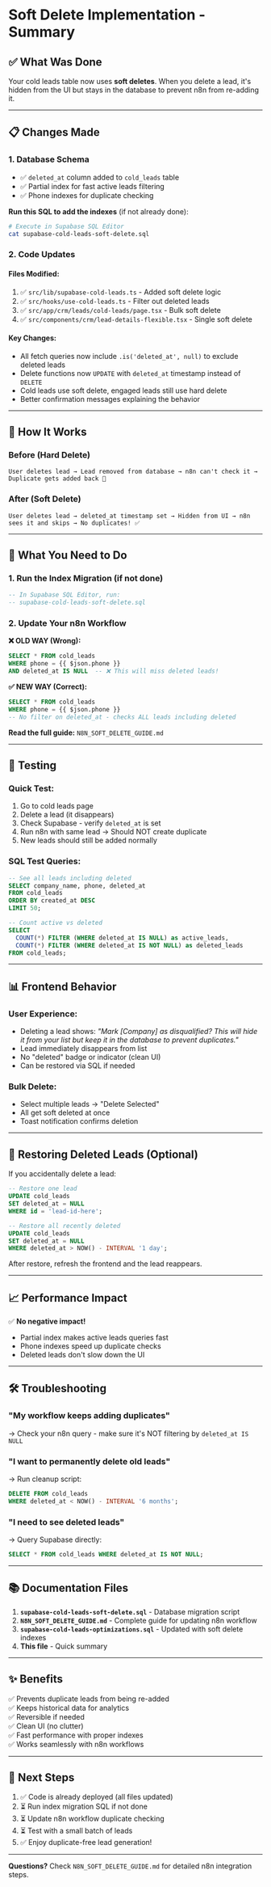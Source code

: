 # Soft Delete Implementation - Summary

## ✅ What Was Done

Your cold leads table now uses **soft deletes**. When you delete a lead, it's hidden from the UI but stays in the database to prevent n8n from re-adding it.

---

## 📋 Changes Made

### 1. Database Schema
- ✅ `deleted_at` column added to `cold_leads` table
- ✅ Partial index for fast active leads filtering
- ✅ Phone indexes for duplicate checking

**Run this SQL to add the indexes** (if not already done):
```bash
# Execute in Supabase SQL Editor
cat supabase-cold-leads-soft-delete.sql
```

### 2. Code Updates

#### Files Modified:
1. ✅ `src/lib/supabase-cold-leads.ts` - Added soft delete logic
2. ✅ `src/hooks/use-cold-leads.ts` - Filter out deleted leads
3. ✅ `src/app/crm/leads/cold-leads/page.tsx` - Bulk soft delete
4. ✅ `src/components/crm/lead-details-flexible.tsx` - Single soft delete

#### Key Changes:
- All fetch queries now include `.is('deleted_at', null)` to exclude deleted leads
- Delete functions now `UPDATE` with `deleted_at` timestamp instead of `DELETE`
- Cold leads use soft delete, engaged leads still use hard delete
- Better confirmation messages explaining the behavior

---

## 🚀 How It Works

### Before (Hard Delete)
```
User deletes lead → Lead removed from database → n8n can't check it → Duplicate gets added back 😤
```

### After (Soft Delete)
```
User deletes lead → deleted_at timestamp set → Hidden from UI → n8n sees it and skips → No duplicates! ✅
```

---

## 🔧 What You Need to Do

### 1. Run the Index Migration (if not done)
```sql
-- In Supabase SQL Editor, run:
-- supabase-cold-leads-soft-delete.sql
```

### 2. Update Your n8n Workflow

**❌ OLD WAY (Wrong):**
```sql
SELECT * FROM cold_leads 
WHERE phone = {{ $json.phone }}
AND deleted_at IS NULL  -- ❌ This will miss deleted leads!
```

**✅ NEW WAY (Correct):**
```sql
SELECT * FROM cold_leads 
WHERE phone = {{ $json.phone }}
-- No filter on deleted_at - checks ALL leads including deleted
```

**Read the full guide:** `N8N_SOFT_DELETE_GUIDE.md`

---

## 🧪 Testing

### Quick Test:
1. Go to cold leads page
2. Delete a lead (it disappears)
3. Check Supabase - verify `deleted_at` is set
4. Run n8n with same lead → Should NOT create duplicate
5. New leads should still be added normally

### SQL Test Queries:
```sql
-- See all leads including deleted
SELECT company_name, phone, deleted_at 
FROM cold_leads 
ORDER BY created_at DESC
LIMIT 50;

-- Count active vs deleted
SELECT 
  COUNT(*) FILTER (WHERE deleted_at IS NULL) as active_leads,
  COUNT(*) FILTER (WHERE deleted_at IS NOT NULL) as deleted_leads
FROM cold_leads;
```

---

## 📊 Frontend Behavior

### User Experience:
- Deleting a lead shows: *"Mark [Company] as disqualified? This will hide it from your list but keep it in the database to prevent duplicates."*
- Lead immediately disappears from list
- No "deleted" badge or indicator (clean UI)
- Can be restored via SQL if needed

### Bulk Delete:
- Select multiple leads → "Delete Selected"
- All get soft deleted at once
- Toast notification confirms deletion

---

## 🔄 Restoring Deleted Leads (Optional)

If you accidentally delete a lead:

```sql
-- Restore one lead
UPDATE cold_leads 
SET deleted_at = NULL 
WHERE id = 'lead-id-here';

-- Restore all recently deleted
UPDATE cold_leads 
SET deleted_at = NULL 
WHERE deleted_at > NOW() - INTERVAL '1 day';
```

After restore, refresh the frontend and the lead reappears.

---

## 📈 Performance Impact

✅ **No negative impact!**
- Partial index makes active leads queries fast
- Phone indexes speed up duplicate checks
- Deleted leads don't slow down the UI

---

## 🛠️ Troubleshooting

### "My workflow keeps adding duplicates"
→ Check your n8n query - make sure it's NOT filtering by `deleted_at IS NULL`

### "I want to permanently delete old leads"
→ Run cleanup script:
```sql
DELETE FROM cold_leads 
WHERE deleted_at < NOW() - INTERVAL '6 months';
```

### "I need to see deleted leads"
→ Query Supabase directly:
```sql
SELECT * FROM cold_leads WHERE deleted_at IS NOT NULL;
```

---

## 📚 Documentation Files

1. **`supabase-cold-leads-soft-delete.sql`** - Database migration script
2. **`N8N_SOFT_DELETE_GUIDE.md`** - Complete guide for updating n8n workflow
3. **`supabase-cold-leads-optimizations.sql`** - Updated with soft delete indexes
4. **This file** - Quick summary

---

## ✨ Benefits

✅ Prevents duplicate leads from being re-added  
✅ Keeps historical data for analytics  
✅ Reversible if needed  
✅ Clean UI (no clutter)  
✅ Fast performance with proper indexes  
✅ Works seamlessly with n8n workflows  

---

## 🎯 Next Steps

1. ✅ Code is already deployed (all files updated)
2. ⏳ Run index migration SQL if not done
3. ⏳ Update n8n workflow duplicate checking
4. ⏳ Test with a small batch of leads
5. ✅ Enjoy duplicate-free lead generation!

---

**Questions?** Check `N8N_SOFT_DELETE_GUIDE.md` for detailed n8n integration steps.

